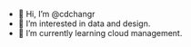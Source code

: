 - 👋 Hi, I’m @cdchangr
- 👀 I’m interested in data and design.
- 🌱 I’m currently learning cloud management.

<!---
cdchangr/cdchangr is a ✨ special ✨ repository because its `README.md` (this file) appears on your GitHub profile.
You can click the Preview link to take a look at your changes.
--->
